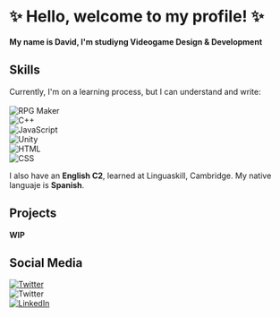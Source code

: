 # ✨ Hello, welcome to my profile! ✨

**My name is David, I'm studiyng Videogame Design & Development**

## Skills
Currently, I'm on a learning process, but I can understand and write:</br></br>
![RPG Maker](https://img.shields.io/badge/RPG%20Maker-Advance-critical?style=flat-square&logo=internet&logoColor=white&labelColor=101010)</br>
![C++](https://img.shields.io/badge/C++-Advance-critical?style=flat-square&logo=cplusplus&logoColor=white&labelColor=101010)</br>
![JavaScript](https://img.shields.io/badge/JavaScript-Intermediate-orange?style=flat-square&logo=javascript&logoColor=white&labelColor=101010)</br>
![Unity](https://img.shields.io/badge/Unity-Intermediate-orange?style=flat-square&logo=unity&logoColor=white&labelColor=101010)</br>
![HTML](https://img.shields.io/badge/HMTL-Novel-brightgreen?style=flat-square&logo=html5&logoColor=white&labelColor=101010)</br>
![CSS](https://img.shields.io/badge/CSS-Novel-brightgreen?style=flat-square&logo=css3&logoColor=white&labelColor=101010)</br>

I also have an **English C2**, learned at Linguaskill, Cambridge. My native languaje is **Spanish**.

## Projects

**WIP**

## Social Media

[![Twitter](https://img.shields.io/badge/Twitter-Personal-blue?style=social&logo=twitter&logoColor=blue&labelColor=101010)](https://twitter.com/AkakuroD)</br>
![Twitter](https://img.shields.io/badge/Twitter-Developer%20Account-blue?style=social&logo=twitter&logoColor=blue&labelColor=101010)</br>
[![LinkedIn](https://img.shields.io/badge/LinkedIn-Personal-blue?style=social&logo=linkedin&logoColor=blue&labelColor=101010)](https://www.linkedin.com/in/david-antonio-vélez-rebollo-83a469169/)</br>
